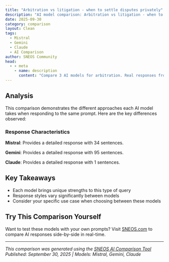 ```yaml
---
title: "Arbitration vs litigation - when to settle disputes privately"
description: "AI model comparison: Arbitration vs litigation - when to settle disputes privately..."
date: 2025-09-30
category: comparison
layout: Clean
tags:
  - Mistral
  - Gemini
  - Claude
  - AI Comparison
author: SNEOS Community
head:
  - - meta
    - name: description
      content: "Compare 3 AI models for arbitration. Real responses from Mistral, Gemini, Claude with detailed analysis."
---
```


<ChatComparison
  title="Arbitration vs litigation - when to settle disputes privately"
  prompt="Arbitration vs litigation - when to settle disputes privately"
  :responses='{"Mistral": "Choosing between arbitration and litigation for settling disputes depends on various factors, including the nature of the dispute, the preferences of the parties involved, and the specific circumstances of the case. Here are some considerations to help determine when to settle disputes privately through arbitration:\n\n### When to Choose Arbitration:\n\n1. **Confidentiality**:\n - Arbitration proceedings are typically private, which can be beneficial if the dispute involves sensitive information or if the parties prefer to keep the details confidential.\n\n2. **Speed**:\n - Arbitration can often be resolved more quickly than litigation, as it avoids the backlog of court cases and the formalities of court procedures.\n\n3. **Cost**:\n - While arbitration can be costly due to the fees for arbitrators and administrative costs, it can still be more cost-effective than litigation, especially if the dispute is resolved quickly.\n\n4. **Flexibility**:\n - Arbitration allows for more flexibility in scheduling and procedures, which can be tailored to the specific needs of the parties.\n\n5. **Expertise**:\n - Arbitrators can be chosen based on their expertise in the subject matter of the dispute, which can lead to more informed and specialized decisions.\n\n6. **Finality**:\n - Arbitration decisions are generally final and binding, with limited grounds for appeal. This can provide a definitive resolution to the dispute.\n\n7. **International Disputes**:\n - For cross-border disputes, arbitration can be more practical as it avoids the complexities of different legal systems and jurisdictions.\n\n### When to Choose Litigation:\n\n1. **Public Record**:\n - Litigation is conducted in public courts, which can be beneficial if the parties want the dispute and its resolution to be a matter of public record.\n\n2. **Precedent**:\n - Court decisions can set legal precedents, which can be important for future cases or for establishing legal principles.\n\n3. **Complex Legal Issues**:\n - Litigation may be more appropriate for disputes involving complex legal issues that require judicial interpretation and the application of legal principles.\n\n4. **Enforceability**:\n - Court judgments are generally easier to enforce, especially in cases where the losing party may not comply voluntarily.\n\n5. **Appeal Rights**:\n - Litigation provides more opportunities for appeal, which can be important if one party believes the initial decision was incorrect.\n\n6. **Public Interest**:\n - For disputes that have broader public interest or policy implications, litigation may be more suitable as it allows for public scrutiny and input.\n\n### Factors to Consider:\n\n- **Nature of the Dispute**:\n - Consider the complexity and sensitivity of the dispute.\n\n- **Relationship Between Parties**:\n - If the parties have an ongoing relationship, arbitration may help preserve it by avoiding the adversarial nature of litigation.\n\n- **Resources**:\n - Evaluate the time, cost, and resources available for resolving the dispute.\n\n- **Legal Requirements**:\n - Some disputes may be subject to mandatory arbitration clauses in contracts or specific legal requirements.\n\n- **Preference for Control**:\n - Arbitration allows parties to have more control over the process, including the selection of the arbitrator and the procedural rules.\n\nUltimately, the decision to settle disputes privately through arbitration or to pursue litigation should be based on a careful assessment of these factors and the specific needs and goals of the parties involved.", "Gemini": "Okay, let\u0027s break down the key considerations for choosing between arbitration and litigation, and when settling disputes privately makes the most sense.\n\n**Arbitration vs. Litigation: A Quick Comparison**\n\n| Feature | Arbitration | Litigation (Court) |\n|-------------------|--------------------------------------------------------------------------------------------------------------------------------------------------------------------------------------------------------------------------------------------------------------------------------------------------------------------------------------------------------------------|---------------------------------------------------------------------------------------------------------------------------------------------------------------------------------------------------------------------------------------------------------------------------------------------|\n| **Forum** | Private forum with a neutral arbitrator (or panel of arbitrators) chosen by the parties (or by an organization like the AAA). | Public court system presided over by a judge (and potentially a jury). |\n| **Rules** | Governed by the arbitration agreement and the rules of the chosen arbitration organization (e.g., AAA, JAMS). Often more flexible and streamlined than court rules. | Governed by strict rules of civil procedure and evidence. |\n| **Procedure** | Generally faster and more informal. Discovery may be limited. The arbitrator controls the process. | Can be lengthy and complex. Extensive discovery is common. The judge manages the process, but attorneys have significant control within the rules. |\n| **Cost** | Arbitrator fees can be substantial (shared by the parties). However, reduced discovery and a faster process may lead to lower overall costs than litigation in some cases. | Court filing fees are generally lower than arbitrator fees. However, extensive discovery, motion practice, and trial can make litigation significantly more expensive, especially if the case is complex. |\n| **Privacy** | Generally confidential. The proceedings and the outcome are not public record. | Public record. Court documents and proceedings are generally open to the public. |\n| **Decision Maker** | Arbitrator(s) with expertise in the subject matter (ideally). | Judge (legal expertise) and potentially a jury (common sense). |\n| **Appeal** | Very limited grounds for appeal. Arbitration decisions are generally final and binding. Appeals are usually limited to issues of fraud, bias, or procedural irregularities. | Broader grounds for appeal. Appeals can be based on errors of law or fact. |\n| **Enforcement** | Easier to enforce internationally due to treaties like the New York Convention. | Enforcement can be more complex, especially internationally. |\n| **Relationship** | Can be less adversarial than litigation, potentially preserving business relationships. | Can be highly adversarial and damaging to relationships. |\n\n**When to Consider Arbitration (and When It\u0027s Often Required):**\n\n* **Existing Arbitration Agreement:** The most common reason is that the parties have *already agreed* in a contract to arbitrate any disputes arising from that contract. These clauses are very common in commercial agreements, employment contracts, and consumer agreements. Courts generally enforce valid arbitration agreements.\n* **Desire for Privacy:** If confidentiality is paramount (e.g., protecting trade secrets, reputation), arbitration is often preferred.\n* **Need for Subject Matter Expertise:** If the dispute involves complex technical or industry-specific issues, an arbitrator with relevant expertise can be invaluable.\n* **Desire for a Faster Resolution:** Arbitration is generally quicker than litigation, especially in jurisdictions with crowded court dockets.\n* **Cost Concerns (Potentially):** While arbitrator fees are high, the streamlined process can lead to lower overall costs if discovery is limited and the case resolves quickly.\n* **International Disputes:** The New York Convention makes enforcement of arbitration awards easier across international borders.\n* **Maintaining Relationships:** If the parties want to maintain a business relationship, arbitration can be less adversarial than litigation.\n* **Simpler Disputes:** For straightforward, less complex disputes, arbitration can be a more efficient and cost-effective option.\n\n**When to Consider Litigation:**\n\n* **No Arbitration Agreement:** If there\u0027s no agreement to arbitrate, you generally have the right to sue in court.\n* **Need for Extensive Discovery:** If you need broad access to documents and witnesses to prove your case, litigation may be better (although you can sometimes negotiate more extensive discovery in arbitration).\n* **Complex Legal Issues:** If the case involves novel or complex legal questions, a court\u0027s established legal precedent may be more desirable.\n* **Need for a Jury Trial:** Arbitration does not provide for a jury trial. If you believe a jury would be more sympathetic to your case, litigation is necessary.\n* **Seeking Injunctive Relief:** While arbitrators can sometimes grant injunctive relief, courts are often better equipped to enforce such orders, especially against non-parties.\n* **Challenging the Validity of a Contract:** If you are challenging the validity of the contract containing the arbitration clause itself (e.g., arguing it was obtained through fraud or duress), a court may need to decide that issue first.\n* **Strong Precedent Needed:** If establishing legal precedent is important, litigation is the way to go, as arbitration decisions are not binding precedent.\n* **Unequal Bargaining Power:** In some cases, courts may scrutinize arbitration agreements more closely if there is a significant power imbalance between the parties (e.g., in consumer contracts).\n\n**When to Settle Disputes Privately (Instead of Arbitration *or* Litigation):**\n\nSettlement is almost always worth considering *before* and *during* both arbitration and litigation. Settlement avoids the expense, time, and uncertainty of a final decision by a third party. Here are key situations where private settlement is particularly attractive:\n\n* **Early in the Dispute:** The earlier you can reach a settlement, the lower the costs and the less damage to relationships.\n* **When You Value Control:** Settlement allows you to control the outcome. You decide the terms, rather than leaving it to an arbitrator or judge.\n* **When You Want to Preserve Relationships:** Negotiated settlements can be less adversarial than arbitration or litigation, helping to preserve business or personal relationships.\n* **When You Need a Creative Solution:** Settlement allows for more flexible and creative solutions that a court or arbitrator might not be able to order (e.g., ongoing business arrangements, apologies, non-monetary compensation).\n* **When You Have a Strong Case, But Want to Avoid Risk:** Even with a strong case, there\u0027s always a risk of losing in arbitration or litigation. Settlement eliminates that risk.\n* **When You Have a Weak Case, But Want to Limit Your Losses:** Settlement can allow you to minimize your potential liability.\n* **When You Need a Quick Resolution:** Settlement can be reached much faster than arbitration or litigation.\n* **When Confidentiality is Important:** Settlement agreements are generally confidential.\n* **When You Want to Avoid Negative Publicity:** Settlement can avoid the public scrutiny that can come with litigation.\n* **After Discovery/Information Exchange:** Once you\u0027ve gathered more information through discovery (in litigation) or information exchange (in arbitration or pre-suit negotiation), you have a better understanding of the strengths and weaknesses of your case, making settlement discussions more productive.\n* **Mediation:** Mediation is a structured negotiation process facilitated by a neutral third-party mediator. It can be highly effective in reaching a settlement. It\u0027s often required or strongly encouraged by courts and arbitration organizations.\n* **When the Cost of Proceeding Outweighs the Potential Benefit:** Sometimes, even if you believe you could win, the cost of pursuing the case to a final decision simply isn\u0027t worth it.\n\n**Key Considerations for Deciding Whether to Settle Privately:**\n\n* **Strength of Your Case:** Assess the likelihood of success on the merits.\n* **Potential Damages:** Estimate the amount of damages you could recover (or be liable for).\n* **Costs of Proceeding:** Calculate the legal fees, expert witness fees, and other expenses of arbitration or litigation.\n* **Risk Tolerance:** How comfortable are you with the uncertainty of a third-party decision?\n* **Business Considerations:** What are the potential impacts on your business, reputation, and relationships?\n* **Opponent\u0027s Position:** Understand your opponent\u0027s strengths, weaknesses, and motivations. Are they likely to be reasonable in settlement negotiations?\n* **Applicable Law:** Be sure you understand the applicable law and how it applies to your specific fact pattern.\n* **Emotional Factors:** Try to set aside emotions and make a rational decision based on the factors above.\n\n**In Summary:**\n\n* **Arbitration** is a private alternative to litigation, often required by contract, and generally faster and more confidential.\n* **Litigation** is the traditional court process, offering broader discovery and appeal rights, but can be more expensive and time-consuming.\n* **Settlement** is almost always worth exploring, as it allows you to control the outcome, preserve relationships, and avoid the risks and costs of arbitration or litigation. Mediation is a valuable tool to facilitate settlement.\n\n**Important Note:** This information is for general guidance only and should not be considered legal advice. You should consult with an attorney to discuss your specific situation and determine the best course of action. They can analyze your contract, assess the facts, and advise you on your legal options.\n", "Claude": "## Arbitration vs Litigation: Key Considerations\n\n### **Arbitration Advantages**\n- **Speed**: Typically resolves in 6-12 months vs 2-5\u002B years for litigation\n- **Cost**: Often 20-50% less expensive than court proceedings\n- **Privacy**: Confidential process protects sensitive information\n- **Expertise**: Arbitrators can be chosen for specific industry knowledge\n- **Flexibility**: More relaxed rules of evidence and procedure\n- **Finality**: Limited appeal options provide closure\n\n### **Litigation Advantages**\n- **Discovery**: Broader ability to obtain evidence and documents\n- **Appeals**: Multiple levels of review available\n- **Enforcement**: Court judgments may be easier to enforce\n- **Precedent**: Creates legal precedent for future cases\n- **Public accountability**: Transparent process\n- **Class actions**: Ability to join multiple parties\n\n## When to Choose Arbitration\n\n**Best for:**\n- Commercial disputes between businesses\n- Contractual disagreements with arbitration clauses\n- International disputes\n- Cases requiring specialized expertise\n- When privacy is paramount\n- Ongoing business relationships you want to preserve\n\n## When to Choose Litigation\n\n**Best for:**\n- Cases involving significant legal precedent\n- Disputes requiring extensive discovery\n- When seeking punitive damages\n- Public interest matters\n- Cases where enforcement may be challenging\n- Constitutional or statutory violations\n\n## Hybrid Options\n\n- **Mediation first**: Attempt negotiated settlement before formal proceedings\n- **Med-arb**: Mediation followed by binding arbitration if needed\n- **High-low arbitration**: Parties agree on damage ranges in advance\n\n**Consider your priorities**: speed vs thoroughness, privacy vs precedent, cost vs comprehensive remedies."}' 
  published-date="11:41"
/>

## Analysis

This comparison demonstrates the different approaches each AI model takes when responding to the same prompt. Here are the key differences observed:

### Response Characteristics

**Mistral**: Provides a detailed response with 34 sentences. 

**Gemini**: Provides a detailed response with 95 sentences. 

**Claude**: Provides a detailed response with 1 sentences. 

## Key Takeaways

- Each model brings unique strengths to this type of query
- Response styles vary significantly between models
- Consider your specific use case when choosing between these models

## Try This Comparison Yourself

Want to test these models with your own prompts? Visit [SNEOS.com](https://sneos.com) to compare AI responses side-by-side in real-time.

---

*This comparison was generated using the [SNEOS AI Comparison Tool](https://sneos.com)*
*Published: September 30, 2025 | Models: Mistral, Gemini, Claude*
